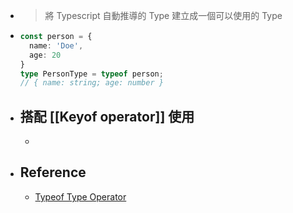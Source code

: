 - > 將 Typescript 自動推導的 Type 建立成一個可以使用的 Type
- ```typescript
  const person = {
    name: 'Doe',
    age: 20
  }
  type PersonType = typeof person;
  // { name: string; age: number }
  ```
- ## 搭配 [[Keyof operator]] 使用
	- ```typescript
	  
	  ```
- ## Reference
	- [Typeof Type Operator](https://www.typescriptlang.org/docs/handbook/2/typeof-types.html)